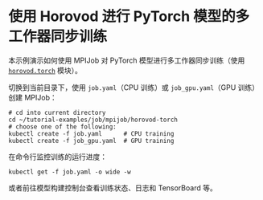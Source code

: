 # 使用 Horovod 进行 PyTorch 模型的多工作器同步训练

本示例演示如何使用 MPIJob 对 PyTorch 模型进行多工作器同步训练（使用 [`horovod.torch`](https://horovod.readthedocs.io/en/stable/api.html#module-horovod.torch) 模块）。

切换到当前目录下，使用 `job.yaml`（CPU 训练）或 `job_gpu.yaml`（GPU 训练）创建 MPIJob：

```shell
# cd into current directory
cd ~/tutorial-examples/job/mpijob/horovod-torch
# choose one of the following:
kubectl create -f job.yaml      # CPU training
kubectl create -f job_gpu.yaml  # GPU training
```

在命令行监控训练的运行进度：

```shell
kubectl get -f job.yaml -o wide -w
```

或者前往模型构建控制台查看训练状态、日志和 TensorBoard 等。
